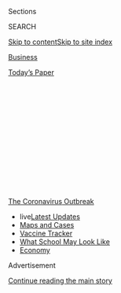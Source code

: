 <div id="app">

<div>

<div>

<div>

<div class="NYTAppHideMasthead css-1q2w90k e1suatyy0">

<div class="section css-ui9rw0 e1suatyy2">

<div class="css-eph4ug er09x8g0">

<div class="css-6n7j50">

</div>

<span class="css-1dv1kvn">Sections</span>

<div class="css-10488qs">

<span class="css-1dv1kvn">SEARCH</span>

</div>

[Skip to content](#site-content)[Skip to site
index](#site-index)

</div>

<div id="masthead-section-label" class="css-1wr3we4 eaxe0e00">

[Business](https://www.nytimes.com/section/business)

</div>

<div class="css-10698na e1huz5gh0">

</div>

</div>

<div id="masthead-bar-one" class="section hasLinks css-15hmgas e1csuq9d3">

<div class="css-uqyvli e1csuq9d0">

</div>

<div class="css-1uqjmks e1csuq9d1">

</div>

<div class="css-9e9ivx">

[](https://myaccount.nytimes.com/auth/login?response_type=cookie&client_id=vi)

</div>

<div class="css-1bvtpon e1csuq9d2">

[Today’s
Paper](https://www.nytimes.com/section/todayspaper)

</div>

</div>

</div>

</div>

<div data-aria-hidden="false">

<div id="site-content" data-role="main">

<div>

<div class="css-1aor85t" style="opacity:0.000000001;z-index:-1;visibility:hidden">

<div class="css-1hqnpie">

<div class="css-epjblv">

<span class="css-17xtcya">[Business](/section/business)</span><span class="css-x15j1o">|</span><span class="css-fwqvlz">In
Britain, the Economic Comeback Is in the
Suburbs</span>

</div>

<div class="css-k008qs">

<div class="css-1iwv8en">

<span class="css-18z7m18"></span>

<div>

</div>

</div>

<span class="css-1n6z4y">https://nyti.ms/2EzZ6YZ</span>

<div class="css-1705lsu">

<div class="css-4xjgmj">

<div class="css-4skfbu" data-role="toolbar" data-aria-label="Social Media Share buttons, Save button, and Comments Panel with current comment count" data-testid="share-tools">

  - 
  - 
  - 
  - 
    
    <div class="css-6n7j50">
    
    </div>

  - 

</div>

</div>

</div>

</div>

</div>

</div>

<div id="NYT_TOP_BANNER_REGION" class="css-13pd83m">

<div>

<div id="styln-prism-menu-1592847958612" class="section interactive-content interactive-size-medium css-1edisqu">

<div class="css-17ih8de interactive-body">

<div id="scroll-container" class="css-1gj85ro">

[<span class="styln-title-wrap"><span class="css-1pje3qr">The
Coronavirus</span><span class="css-1pje3qr">
Outbreak</span></span>](https://www.nytimes.com/news-event/coronavirus?action=click&pgtype=Article&state=default&region=TOP_BANNER&context=storylines_menu)

  - <span class="css-kqxiym" data-emphasize="true">live</span>[Latest
    Updates](https://www.nytimes.com/2020/08/01/world/coronavirus-covid-19.html?action=click&pgtype=Article&state=default&region=TOP_BANNER&context=storylines_menu)
  - [Maps and
    Cases](https://www.nytimes.com/interactive/2020/us/coronavirus-us-cases.html?action=click&pgtype=Article&state=default&region=TOP_BANNER&context=storylines_menu)
  - [Vaccine
    Tracker](https://www.nytimes.com/interactive/2020/science/coronavirus-vaccine-tracker.html?action=click&pgtype=Article&state=default&region=TOP_BANNER&context=storylines_menu)
  - [What School May Look
    Like](https://www.nytimes.com/interactive/2020/07/29/us/schools-reopening-coronavirus.html?action=click&pgtype=Article&state=default&region=TOP_BANNER&context=storylines_menu)
  - [Economy](https://www.nytimes.com/live/2020/07/31/business/stock-market-today-coronavirus?action=click&pgtype=Article&state=default&region=TOP_BANNER&context=storylines_menu)

</div>

</div>

</div>

</div>

</div>

<div id="top-wrapper" class="css-1sy8kpn">

<div id="top-slug" class="css-l9onyx">

Advertisement

</div>

[Continue reading the main
story](#after-top)

<div class="ad top-wrapper" style="text-align:center;height:100%;display:block;min-height:250px">

<div id="top" class="place-ad" data-position="top" data-size-key="top">

</div>

</div>

<div id="after-top">

</div>

</div>

<div>

<div id="sponsor-wrapper" class="css-1hyfx7x">

<div id="sponsor-slug" class="css-19vbshk">

Supported by

</div>

[Continue reading the main
story](#after-sponsor)

<div id="sponsor" class="ad sponsor-wrapper" style="text-align:center;height:100%;display:block">

</div>

<div id="after-sponsor">

</div>

</div>

<div class="css-186x18t">

</div>

<div class="css-1vkm6nb ehdk2mb0">

# In Britain, the Economic Comeback Is in the Suburbs

</div>

Central London remains “very, very quiet” while shops and cafes outside
town centers are seeing a fragile recovery.

<div class="css-79elbk" data-testid="photoviewer-wrapper">

<div class="css-z3e15g" data-testid="photoviewer-wrapper-hidden">

</div>

<div class="css-1a48zt4 ehw59r15" data-testid="photoviewer-children">

![<span class="css-16f3y1r e13ogyst0" data-aria-hidden="true">Daunt
Books is opening in Summertown, a suburb north of Oxford, England.
“People are so delighted a shop is opening and not closing,” the
manager of the bookseller
said.</span><span class="css-cnj6d5 e1z0qqy90" itemprop="copyrightHolder"><span class="css-1ly73wi e1tej78p0">Credit...</span><span><span>Suzie
Howell for The New York
Times</span></span></span>](https://static01.nyt.com/images/2020/07/30/business/00virus-uk-cities-1/merlin_174873252_01a5e146-783a-484c-a317-5c6cdff2819f-articleLarge.jpg?quality=75&auto=webp&disable=upscale)

</div>

</div>

<div class="css-18e8msd">

<div class="css-vp77d3 epjyd6m0">

<div class="css-1baulvz">

By [<span class="css-1baulvz last-byline" itemprop="name">Eshe
Nelson</span>](https://www.nytimes.com/by/eshe-nelson)

</div>

</div>

  - July 31,
    2020

  - 
    
    <div class="css-4xjgmj">
    
    <div class="css-d8bdto" data-role="toolbar" data-aria-label="Social Media Share buttons, Save button, and Comments Panel with current comment count" data-testid="share-tools">
    
      - 
      - 
      - 
      - 
        
        <div class="css-6n7j50">
        
        </div>
    
      - 
    
    </div>
    
    </div>

</div>

</div>

<div class="section meteredContent css-1r7ky0e" name="articleBody" itemprop="articleBody">

<div class="css-1fanzo5 StoryBodyCompanionColumn">

<div class="css-53u6y8">

READING, England — The British economy is facing its worst recession
since “The Great Frost” of 1709, a horrifically cold winter. Large
retailers are shutting stores, and inconsistent quarantine rules are
[raising anxiety about a second pandemic
wave](https://www.nytimes.com/2020/07/30/world/europe/UK-deaths-coronavirus-europe.html).
And yet Summertown, a suburb north of Oxford, has something to look
forward to: Its main shopping street is about to get a new bookstore.

Daunt Books, a prominent chain, is opening its ninth store this weekend
in Summertown. The suburb’s last bookstore closed in 2018 after nearly
four decades. “People are so delighted a shop is opening and not
closing,” said Brett Wolstencroft, the manager of the bookseller.

About 60 miles away, in central London, the scene turns bleak.

Daunt’s flagship store on Marylebone High Street, in an Edwardian
building with stained glass and parquet floors, is normally a popular
destination, drawing in travelers and locals alike. These days, it’s
“very, very quiet” for long stretches of the week, Mr. Wolstencroft
said.

</div>

</div>

<div class="css-1fanzo5 StoryBodyCompanionColumn">

<div class="css-53u6y8">

Go further into central London, and the Daunt store on Cheapside, not
far from St. Paul’s Cathedral, is doing even worse. “There is nobody
there at the moment,” Mr. Wolstencroft said. “It’s down to a trickle of
people.”

</div>

</div>

<div class="css-79elbk" data-testid="photoviewer-wrapper">

<div class="css-z3e15g" data-testid="photoviewer-wrapper-hidden">

</div>

<div class="css-1a48zt4 ehw59r15" data-testid="photoviewer-children">

![<span class="css-16f3y1r e13ogyst0" data-aria-hidden="true">The
Summertown branch of Daunt Books is opening this weekend. Suburbs are
showing more business activity than city
centers.</span><span class="css-cnj6d5 e1z0qqy90" itemprop="copyrightHolder"><span class="css-1ly73wi e1tej78p0">Credit...</span><span>Suzie
Howell for The New York
Times</span></span>](https://static01.nyt.com/images/2020/07/30/business/00virus-uk-cities-2/merlin_174872859_f9a65ed7-a35f-4a96-bc31-c2471585b7e2-articleLarge.jpg?quality=75&auto=webp&disable=upscale)

</div>

</div>

<div class="css-1fanzo5 StoryBodyCompanionColumn">

<div class="css-53u6y8">

Without tourists and office workers, city centers in Britain are
suffering steep economic losses from the measures put in place to
contain the spread of [the
coronavirus](https://www.nytimes.com/news-event/coronavirus). Even
though shops and restaurants have been [allowed to
reopen](https://www.nytimes.com/2020/06/23/world/europe/uk-coronavirus-reopening.html)
since being [ordered shut in
March](https://www.nytimes.com/2020/03/24/world/europe/britain-coronavirus-lockdown.html),
foot traffic in central London was down 72 percent in mid-July compared
with last year, according to Springboard data on retail activity. If the
pandemic permanently alters the way many people work, shop and travel,
this slump will become entrenched and cities will [no longer be the
essential engines of
growth](https://www.nytimes.com/2020/07/21/business/economy/coronavirus-cities.html)
that they once were to national economies.

It is a serious problem for Robin Baxter, the 27-year-old co-owner of
Hideaway Coffee in central London. The small coffee shop, situated in a
Soho courtyard, was dependent on nearby office workers before the
pandemic.

“We used to go through 30 kilos of coffee a week, and now we’re going
through just under a kilo a day,” Mr. Baxter said. The shop used to be
open from 8 a.m. to 5.30 p.m. Now it opens at 9 a.m. and closes once
they it does not have a customer come in for an hour — usually around
three or four in the afternoon, he said.

Areas out of town, however, appear to be benefiting from people’s desire
to meet and shop in less densely populated places closer to home. Mr.
Wolstencroft said the new store’s suburban location in Summertown was an
advantage. The foot traffic at other Daunt stores in more residential
areas in North London have given him a reason for optimism. “These feel
quite normal,” he said.

</div>

</div>

<div class="css-1fanzo5 StoryBodyCompanionColumn">

<div class="css-53u6y8">

London’s recovery is lagging behind the rest of the country, according
to analysis from Fable Data, which uses transactions records from credit
card companies and banks to track spending patterns. In the past month
or so, spending in “majority urban” areas, particularly in central
London, has been weaker than spending in less densely populated urban
areas, such as suburbs and other towns away from the capital city
(“mixed
urban”).

</div>

</div>

<div style="max-width:100%;margin:0 auto">

<div class="css-17dprlf" data-id="100000007252273" data-slug="british-spending-change" style="max-width:600px">

</div>

</div>

<div class="css-1fanzo5 StoryBodyCompanionColumn">

<div class="css-53u6y8">

But over all the numbers remain down: Total spending was 23 percent
lower than last year, Fable’s analysis showed. The recovery is only
[plodding
along](https://www.nytimes.com/2020/07/14/business/britains-economic-recovery-disappointed-in-may-as-businesses-started-to-reopen.html),
and the first peak [has already
subsided](https://www.nytimes.com/live/2020/07/24/business/stock-market-updates-coronavirus#british-retail-sales-see-a-v-shaped-recovery-but-it-may-not-last).

This shaky upturn can be seen in Westbury-on-Trym, a suburb of Bristol
in southwest England, where Tiriel Lovejoy has just expanded his small
chain of specialty retail markets called Preserve Foods.

</div>

</div>

<div class="css-79elbk" data-testid="photoviewer-wrapper">

<div class="css-z3e15g" data-testid="photoviewer-wrapper-hidden">

</div>

<div class="css-1a48zt4 ehw59r15" data-testid="photoviewer-children">

<div class="css-1xdhyk6 erfvjey0">

<span class="css-1ly73wi e1tej78p0">Image</span>

<div class="css-zjzyr8">

<div data-testid="lazyimage-container" style="height:580px">

</div>

</div>

</div>

<span class="css-16f3y1r e13ogyst0" data-aria-hidden="true">Tiriel
Lovejoy of Preserve Foods in Westbury-on-Trym, a suburb of Bristol. His
markets were insulated from the worst of the pandemic’s economic shock
during
lockdown.</span><span class="css-cnj6d5 e1z0qqy90" itemprop="copyrightHolder"><span class="css-1ly73wi e1tej78p0">Credit...</span><span>Suzie
Howell for The New York Times</span></span>

</div>

</div>

<div class="css-1fanzo5 StoryBodyCompanionColumn">

<div class="css-53u6y8">

“The lease was ready to be signed pretty much the day the country went
into lockdown,” Mr. Lovejoy said. Other retailers he knew thought about
delaying expansion plans, but he took a gamble. “I thought, ‘Well, this
Covid is temporary, and what we do is hopefully permanent.’”

Part of a budding group of zero-waste grocery stores, Preserve Foods
sells food by weight, encourages customers to buy only the minimum they
need, and avoids packaging. The two other stores are also on the
outskirts of Bristol’s city center, and like other grocers and
supermarkets, they were insulated from the worst of the pandemic’s
economic shock.

</div>

</div>

<div class="css-1fanzo5 StoryBodyCompanionColumn">

<div class="css-53u6y8">

In fact, in the weeks before the government enforced a lockdown in
March, the original shops did two and a half times the sales as usual
Mr. Lovejoy said. And during the months when people were told not to go
outside except for essentials, sales were similar to a normal week, he
added. The biggest change was in the mix of what was sold: [lots of
flour](https://www.nytimes.com/2020/05/20/business/britain-flour-mills-baking.html),
few toiletries.

But it is unclear if that hum of activity will continue. The
surprisingly strong sales during the lockdown have started to dissipate,
and opening weekend in Westbury-on-Trym was quieter than Mr. Lovejoy had
hoped. And there are the small additional costs that add up; more credit
card transaction fees and disposable shopping bags. “It’s been hard,” he
said.

</div>

</div>

<div class="css-79elbk" data-testid="photoviewer-wrapper">

<div class="css-z3e15g" data-testid="photoviewer-wrapper-hidden">

</div>

<div class="css-1a48zt4 ehw59r15" data-testid="photoviewer-children">

<div class="css-1xdhyk6 erfvjey0">

<span class="css-1ly73wi e1tej78p0">Image</span>

<div class="css-zjzyr8">

<div data-testid="lazyimage-container" style="height:257.77777777777777px">

</div>

</div>

</div>

<span class="css-16f3y1r e13ogyst0" data-aria-hidden="true">Opening
weekend in mid-July for the new Preserve Foods store was quieter than
Mr. Lovejoy had
hoped.</span><span class="css-cnj6d5 e1z0qqy90" itemprop="copyrightHolder"><span class="css-1ly73wi e1tej78p0">Credit...</span><span>Suzie
Howell for The New York Times</span></span>

</div>

</div>

<div class="css-1fanzo5 StoryBodyCompanionColumn">

<div class="css-53u6y8">

While Britain’s city centers are comparatively empty, the suburbs are
not exactly booming. Even Mr. Wolstencroft of Daunt Books is not certain
how the Summertown store will do. “It’s probably a question of whether
people stay and browse,” he said. “There’s an experiment about to
happen.”

Expensive government-funded wage protection programs, praised for
keeping households afloat, are being phased out[in favor of incentives
to get people
spending](https://www.nytimes.com/2020/07/10/business/economy/britain-jobs-plan-layoffs.html)
in the hospitality industry.<span class="css-8l6xbc evw5hdy0">
</span>There are hopes that by reopening the economy, much of the
recovery will take care of itself. But that is putting many businesses
to the test.

[Research
suggests](https://cepr.org/active/publications/discussion_papers/dp.php?dpno=15101)
people and businesses have taken a more cautious approach to the
pandemic than Britain’s
policymakers.

</div>

</div>

<div class="css-79elbk" data-testid="photoviewer-wrapper">

<div class="css-z3e15g" data-testid="photoviewer-wrapper-hidden">

</div>

<div class="css-1a48zt4 ehw59r15" data-testid="photoviewer-children">

<div class="css-1xdhyk6 erfvjey0">

<span class="css-1ly73wi e1tej78p0">Image</span>

<div class="css-zjzyr8">

<div data-testid="lazyimage-container" style="height:257.77777777777777px">

</div>

</div>

</div>

<span class="css-16f3y1r e13ogyst0" data-aria-hidden="true">Preserve
Foods sells food by weight, encourages customers to buy only the minimum
they need, and avoids
packaging.</span><span class="css-cnj6d5 e1z0qqy90" itemprop="copyrightHolder"><span class="css-1ly73wi e1tej78p0">Credit...</span><span>Suzie
Howell for The New York Times</span></span>

</div>

</div>

<div class="css-1fanzo5 StoryBodyCompanionColumn">

<div class="css-53u6y8">

Outside of London, even businesses fortunate enough to see a steady
return of customers are scaling down their ambitions. About 40 miles
west of the capital, everyone at Tutu’s Ethiopian Table on a recent
Friday was sitting at tables outside. Although indoor dining in
restaurants has been allowed for weeks, Tutu Melaku does not want to
take any risks, regardless of government guidelines. She said she would
not allow customers to sit inside her cafe until October, at the
earliest.

Ms. Melaku, who was born in Ethiopia but has worked in Britain for the
past three decades, opened her cafe and restaurant last year in Palmer
Park, a public park in a largely residential neighborhood outside the
center of Reading, a large town of about 230,000. Over the course of a
year, she built up the business with music and quiz nights and other
events in addition to the traditional Ethiopian stews on her menu, such
as keye sega wot, served with injera bread. “When that was all settled,
when I said, ‘That’s it, I’ve done everything,’ Covid arrived,” Ms.
Melaku said. She shut the doors, and furloughed her staff
members.

</div>

</div>

<div class="css-79elbk" data-testid="photoviewer-wrapper">

<div class="css-z3e15g" data-testid="photoviewer-wrapper-hidden">

</div>

<div class="css-1a48zt4 ehw59r15" data-testid="photoviewer-children">

<div class="css-1xdhyk6 erfvjey0">

<span class="css-1ly73wi e1tej78p0">Image</span>

<div class="css-zjzyr8">

<div data-testid="lazyimage-container" style="height:257.77777777777777px">

</div>

</div>

</div>

<span class="css-16f3y1r e13ogyst0" data-aria-hidden="true">The Bank
area of central London, usually bustling, remains
quiet.</span><span class="css-cnj6d5 e1z0qqy90" itemprop="copyrightHolder"><span class="css-1ly73wi e1tej78p0">Credit...</span><span>Suzie
Howell for The New York Times</span></span>

</div>

</div>

<div class="css-1fanzo5 StoryBodyCompanionColumn">

<div class="css-53u6y8">

Two months later, she reopened the cafe alone, offering a takeout
service that proved to be a success. And so on July 4, the first day
restaurants were allowed to serve diners on the premises, the cafe
opened for outdoor dining only, with a shorter five-hour day and a
smaller menu. “We were busy all week,” she said. “We had more people
than before Covid.”

But despite the successful reopening of Tutu’s Ethiopian Table, Ms.
Melaku is cautious about the future. The government’s furlough program,
which has supported a third of Britain’s labor force, now requires
employers to pay a portion of their workers’ wages to keep them on the
program. The stricter terms of the program, which will end completely in
October, led Ms. Melaku to lay off her one full-time staff member in
July.

Even next year, she does not plan on opening the cafe in the evenings
again on a regular basis because she is concerned about the continuing
spread of the coronavirus and expects to have fewer customers. But Ms.
Melaku said this will allow her to save on essential costs, including
electricity. “There is no need for me to open,” she
said.

</div>

</div>

<div class="css-79elbk" data-testid="photoviewer-wrapper">

<div class="css-z3e15g" data-testid="photoviewer-wrapper-hidden">

</div>

<div class="css-1a48zt4 ehw59r15" data-testid="photoviewer-children">

<div class="css-1xdhyk6 erfvjey0">

<span class="css-1ly73wi e1tej78p0">Image</span>

<div class="css-zjzyr8">

<div data-testid="lazyimage-container" style="height:257.77777777777777px">

</div>

</div>

</div>

<span class="css-16f3y1r e13ogyst0" data-aria-hidden="true">At the Daunt
Books on Cheapside, London, “it’s down to a trickle of people,” said
Brett Wolstencroft, the manager of the
bookseller.</span><span class="css-cnj6d5 e1z0qqy90" itemprop="copyrightHolder"><span class="css-1ly73wi e1tej78p0">Credit...</span><span>Suzie
Howell for The New York Times</span></span>

</div>

</div>

<div class="css-1fanzo5 StoryBodyCompanionColumn">

<div class="css-53u6y8">

On the edge of Reading, Woodley, a suburb of about 34,000, is
experiencing a burst of activity. It has its own town center, made up of
an eclectic mix of shops and cafes around a tree garden that is still
waiting to be planted. It has come to life as people stick closer to
home.

</div>

</div>

<div class="css-79elbk" data-testid="photoviewer-wrapper">

<div class="css-z3e15g" data-testid="photoviewer-wrapper-hidden">

</div>

<div class="css-1a48zt4 ehw59r15" data-testid="photoviewer-children">

<div class="css-1xdhyk6 erfvjey0">

<span class="css-1ly73wi e1tej78p0">Image</span>

<div class="css-zjzyr8">

<div data-testid="lazyimage-container" style="height:257.77777777777777px">

</div>

</div>

</div>

<span class="css-16f3y1r e13ogyst0" data-aria-hidden="true">Daunt’s
flagship store on Marylebone High Street in 2019. These days, the
normally popular destination is “very, very quiet” for long stretches of
the week, Mr. Wolstencroft
said.</span><span class="css-cnj6d5 e1z0qqy90" itemprop="copyrightHolder"><span class="css-1ly73wi e1tej78p0">Credit...</span><span>Suzie
Howell for The New York Times</span></span>

</div>

</div>

<div class="css-1fanzo5 StoryBodyCompanionColumn">

<div class="css-53u6y8">

The Saturday market is back to normal, according to Brian Fennelly, the
manager of the town center. “Last Saturday’s one was the busiest we’ve
had this year, even pre-the Covid lockdown,” he said last week. A new
vegan market on July 19 was three times the size of the one in June, he
added.

But again, long-term success is not assured. Already Mr. Fennelly is
concerned about Christmas. Normally planning would be well underway by
now, but he is trying to delay any major decisions until October. This
year, the Christmas lights will still be turned on, he has ordered a
tree, but he expects most of the town’s residents will be watching the
ceremony via a livestream.

Iliana Magra contributed reporting from London.

</div>

</div>

</div>

<div>

</div>

<div>

</div>

<div>

</div>

<div>

<div id="bottom-wrapper" class="css-1ede5it">

<div id="bottom-slug" class="css-l9onyx">

Advertisement

</div>

[Continue reading the main
story](#after-bottom)

<div id="bottom" class="ad bottom-wrapper" style="text-align:center;height:100%;display:block;min-height:90px">

</div>

<div id="after-bottom">

</div>

</div>

</div>

</div>

</div>

## Site Index

<div>

</div>

## Site Information Navigation

  - [© <span>2020</span> <span>The New York Times
    Company</span>](https://help.nytimes.com/hc/en-us/articles/115014792127-Copyright-notice)

<!-- end list -->

  - [NYTCo](https://www.nytco.com/)
  - [Contact
    Us](https://help.nytimes.com/hc/en-us/articles/115015385887-Contact-Us)
  - [Work with us](https://www.nytco.com/careers/)
  - [Advertise](https://nytmediakit.com/)
  - [T Brand Studio](http://www.tbrandstudio.com/)
  - [Your Ad
    Choices](https://www.nytimes.com/privacy/cookie-policy#how-do-i-manage-trackers)
  - [Privacy](https://www.nytimes.com/privacy)
  - [Terms of
    Service](https://help.nytimes.com/hc/en-us/articles/115014893428-Terms-of-service)
  - [Terms of
    Sale](https://help.nytimes.com/hc/en-us/articles/115014893968-Terms-of-sale)
  - [Site
    Map](https://spiderbites.nytimes.com)
  - [Help](https://help.nytimes.com/hc/en-us)
  - [Subscriptions](https://www.nytimes.com/subscription?campaignId=37WXW)

</div>

</div>

</div>

</div>
